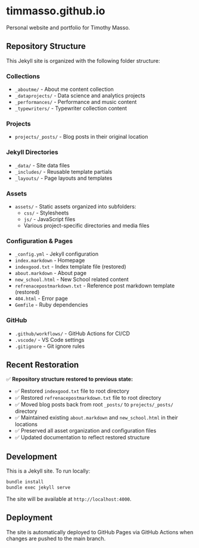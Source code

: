 # timmasso.github.io

Personal website and portfolio for Timothy Masso.

## Repository Structure

This Jekyll site is organized with the following folder structure:

### Collections
- `_aboutme/` - About me content collection
- `_dataprojects/` - Data science and analytics projects
- `_performances/` - Performance and music content
- `_typewriters/` - Typewriter collection content

### Projects
- `projects/_posts/` - Blog posts in their original location

### Jekyll Directories
- `_data/` - Site data files
- `_includes/` - Reusable template partials
- `_layouts/` - Page layouts and templates

### Assets
- `assets/` - Static assets organized into subfolders:
  - `css/` - Stylesheets
  - `js/` - JavaScript files
  - Various project-specific directories and media files

### Configuration & Pages
- `_config.yml` - Jekyll configuration
- `index.markdown` - Homepage
- `indexgood.txt` - Index template file (restored)
- `about.markdown` - About page
- `new_school.html` - New School related content
- `refrenacepostmarkdown.txt` - Reference post markdown template (restored)
- `404.html` - Error page
- `Gemfile` - Ruby dependencies

### GitHub
- `.github/workflows/` - GitHub Actions for CI/CD
- `.vscode/` - VS Code settings
- `.gitignore` - Git ignore rules

## Recent Restoration

✅ **Repository structure restored to previous state:**
- ✅ Restored `indexgood.txt` file to root directory
- ✅ Restored `refrenacepostmarkdown.txt` file to root directory
- ✅ Moved blog posts back from root `_posts/` to `projects/_posts/` directory
- ✅ Maintained existing `about.markdown` and `new_school.html` in their locations
- ✅ Preserved all asset organization and configuration files
- ✅ Updated documentation to reflect restored structure

## Development

This is a Jekyll site. To run locally:

```bash
bundle install
bundle exec jekyll serve
```

The site will be available at `http://localhost:4000`.

## Deployment

The site is automatically deployed to GitHub Pages via GitHub Actions when changes are pushed to the main branch.

